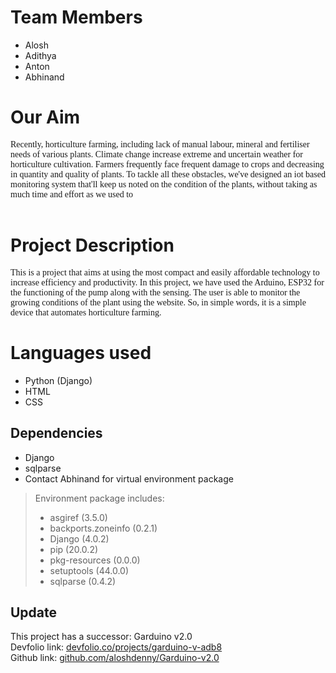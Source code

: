 # Team Members
- Alosh
- Adithya
- Anton 
- Abhinand

# Our Aim
<span style="font-family: 'sans-serif';">Recently, horticulture farming, including lack of manual labour, mineral and fertiliser needs of various plants. Climate change increase extreme and uncertain weather for horticulture cultivation. Farmers frequently face frequent damage to crops and decreasing in quantity and quality of plants. To tackle all these obstacles, we've designed an iot based monitoring system that'll keep us noted on the condition of the plants, without taking as much time and effort as we used to</span>
<br></br>
# Project Description
<span style="font-family: 'sans-serif';">This is a project that aims at using the most compact and easily affordable technology to increase efficiency and productivity. In this project, we have used the Arduino, ESP32 for the functioning of the pump along with the sensing. The user is able to monitor the growing conditions of the plant using the website. So, in simple words, it is a simple device that automates horticulture farming.</span>

# Languages used
- Python (Django)
- HTML
- CSS

## Dependencies
- Django
- sqlparse
- Contact Abhinand for virtual environment package

> Environment package includes: 
> - asgiref            (3.5.0)
> - backports.zoneinfo (0.2.1)
> - Django             (4.0.2)
> - pip                (20.0.2)
> - pkg-resources      (0.0.0)
> - setuptools         (44.0.0)
> - sqlparse           (0.4.2)

## Update
This project has a successor: Garduino v2.0  
Devfolio link: [devfolio.co/projects/garduino-v-adb8](https://devfolio.co/projects/garduino-v-abd8)  
Github link: [github.com/aloshdenny/Garduino-v2.0](https://github.com/aloshdenny/Garduino-v2.0)  
